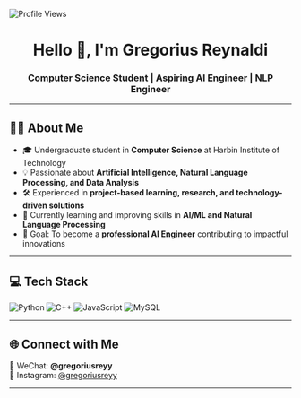 ![Profile Views](https://komarev.com/ghpvc/?username=GregReynaldi&label=Profile%20Views&color=0e75b6&style=flat)

<h1 align="center">Hello 👋, I'm Gregorius Reynaldi</h1>
<h3 align="center">Computer Science Student | Aspiring AI Engineer | NLP Engineer</h3>

---

## 👨‍💻 About Me
- 🎓 Undergraduate student in **Computer Science** at Harbin Institute of Technology
- 💡 Passionate about **Artificial Intelligence, Natural Language Processing, and Data Analysis**  
- 🛠 Experienced in **project-based learning, research, and technology-driven solutions**  
- 🌱 Currently learning and improving skills in **AI/ML and Natural Language Processing**  
- 🎯 Goal: To become a **professional AI Engineer** contributing to impactful innovations   

---

## 💻 Tech Stack
![Python](https://img.shields.io/badge/Python-3776AB.svg?style=for-the-badge&logo=python&logoColor=white)
![C++](https://img.shields.io/badge/C++-%2300599C.svg?style=for-the-badge&logo=c%2B%2B&logoColor=white)
![JavaScript](https://img.shields.io/badge/JavaScript-%23323330.svg?style=for-the-badge&logo=javascript&logoColor=%23F7DF1E)
![MySQL](https://img.shields.io/badge/MySQL-%2300f.svg?style=for-the-badge&logo=mysql&logoColor=white)

---

## 🌐 Connect with Me
📱 WeChat: **@gregoriusreyy**  
📸 Instagram: [@gregoriusreyy](https://instagram.com/gregoriusreyy)  

---
